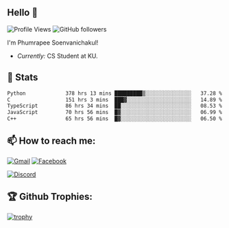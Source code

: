 
<h2>Hello 👋</h2> 

![Profile Views](https://komarev.com/ghpvc/?username=Homiez09&label=Profile%20views&color=0e75b6&style=flat)
![GitHub followers](https://img.shields.io/github/followers/HomieZ09.svg?style=social&label=Follow)


I'm Phumrapee Soenvanichakul!

- <i>Currently:</i> CS Student at KU.

<h2>👀 Stats</h2>

<!--START_SECTION:waka-->

```txt
Python             378 hrs 13 mins █████████▒░░░░░░░░░░░░░░░   37.28 %
C                  151 hrs 3 mins  ███▓░░░░░░░░░░░░░░░░░░░░░   14.89 %
TypeScript         86 hrs 34 mins  ██░░░░░░░░░░░░░░░░░░░░░░░   08.53 %
JavaScript         70 hrs 56 mins  █▓░░░░░░░░░░░░░░░░░░░░░░░   06.99 %
C++                65 hrs 56 mins  █▓░░░░░░░░░░░░░░░░░░░░░░░   06.50 %
```

<!--END_SECTION:waka-->

<h2>📫 How to reach me:</h2>

<a href="mailto:phumrapeesoen1@gmail.com">![Gmail](https://img.shields.io/badge/Gmail-D14836?style=for-the-badge&logo=gmail&logoColor=white)</a> 
<a href="https://web.facebook.com/phumrapee.soenvanichakul.3/">![Facebook](https://img.shields.io/badge/Facebook-4267B2?style=for-the-badge&logo=facebook&logoColor=white)</a>

<a href="https://discord.gg/EWnAEUtFVm">![Discord](https://discord.c99.nl/widget/theme-1/297740667784921089.png)</a> 

<h2>🏆 Github Trophies:</h2>

[![trophy](https://github-profile-trophy.vercel.app/?username=Homiez09&theme=discord&row=1)](https://github.com/ryo-ma/github-profile-trophy)
